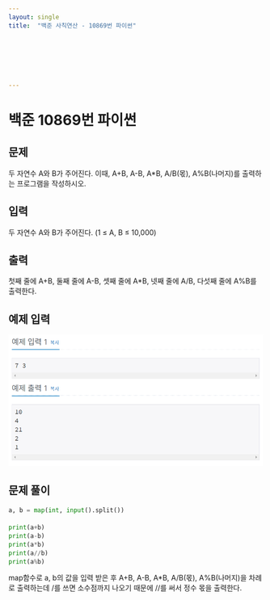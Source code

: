 ```yaml
---
layout: single
title:  "백준 사칙연산 - 10869번 파이썬"






---
```


# 백준 10869번 파이썬



## 문제

두 자연수 A와 B가 주어진다. 이때, A+B, A-B, A*B, A/B(몫), A%B(나머지)를 출력하는 프로그램을 작성하시오. 



## 입력

두 자연수 A와 B가 주어진다. (1 ≤ A, B ≤ 10,000)



## 출력

첫째 줄에 A+B, 둘째 줄에 A-B, 셋째 줄에 A*B, 넷째 줄에 A/B, 다섯째 줄에 A%B를 출력한다.



## 예제 입력



![baekjoon10869](../images/2021-10-14-baekjoon10869/baekjoon10869.PNG)

## **문제 풀이**



```python
a, b = map(int, input().split())

print(a+b)
print(a-b)
print(a*b)
print(a//b)
print(a%b)
```

map함수로 a, b의 값을 입력 받은 후 A+B, A-B, A*B, A/B(몫), A%B(나머지)을 차례로 출력하는데 /를 쓰면 소수점까지 나오기 때문에  //를 써서 정수 몫을 출력한다.